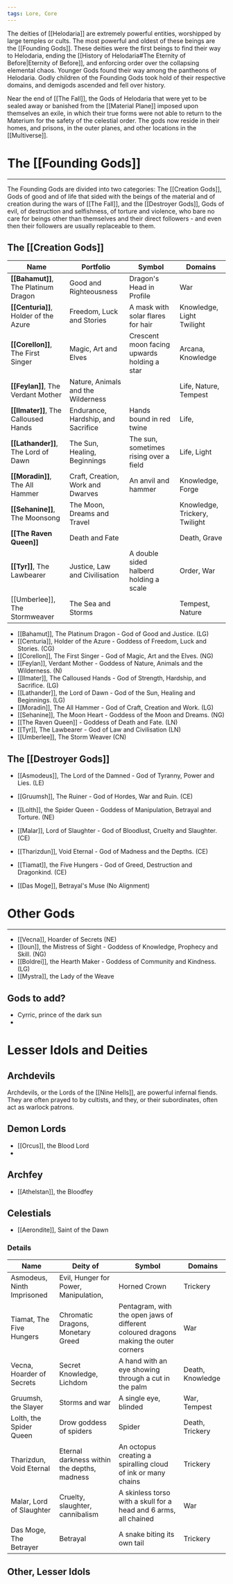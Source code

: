 ```yaml
---
tags: Lore, Core
---
```

The deities of [[Helodaria]] are extremely powerful entities, worshipped by large temples or cults. The most powerful and oldest of these beings are the [[Founding Gods]]. These deities were the first beings to find their way to Helodaria, ending the [[History of Helodaria#The Eternity of Before|Eternity of Before]], and enforcing order over the collapsing elemental chaos. Younger Gods found their way among the pantheons of Helodaria. Godly children of the Founding Gods took hold of their respective domains, and demigods ascended and fell over history.

Near the end of [[The Fall]], the Gods of Helodaria that were yet to be sealed away or banished from the [[Material Plane]] imposed upon themselves an exile, in which their true forms were not able to return to the Materium for the safety of the celestial order. The gods now reside in their homes, and prisons, in the outer planes, and other locations in the [[Multiverse]].
# The [[Founding Gods]]
---
The Founding Gods are divided into two categories: The [[Creation Gods]], Gods of good and of life that sided with the beings of the material and of creation during the wars of [[The Fall]], and the [[Destroyer Gods]], Gods of evil, of destruction and selfishness, of torture and violence, who bare no care for beings other than themselves and their direct followers - and even then their followers are usually replaceable to them.
## The [[Creation Gods]]
| Name                                  | Portfolio                          | Symbol                                      | Domains                       |
| ------------------------------------- | ---------------------------------- | ------------------------------------------- | ----------------------------- |
| **[[Bahamut]]**, The Platinum Dragon  | Good and Righteousness             | Dragon's Head in Profile                    | War                           |
| **[[Centuria]]**, Holder of the Azure | Freedom, Luck and Stories          | A mask with solar flares for hair           | Knowledge, Light Twilight     |
| **[[Corellon]]**, The First Singer    | Magic, Art and Elves               | Crescent moon facing upwards holding a star | Arcana, Knowledge             |
| **[[Feylan]]**, The Verdant Mother    | Nature, Animals and the Wilderness |                                             | Life, Nature, Tempest         |
| **[[Ilmater]]**, The Calloused Hands  | Endurance, Hardship, and Sacrifice | Hands bound in red twine                    | Life,                         |
| **[[Lathander]]**,  The Lord of Dawn  | The Sun, Healing, Beginnings       | The sun, sometimes rising over a field      | Life, Light                   |
| **[[Moradin]]**, The All Hammer       | Craft, Creation, Work and Dwarves  | An anvil and hammer                         | Knowledge, Forge              |
| **[[Sehanine]]**, The Moonsong        | The Moon, Dreams and Travel        |                                             | Knowledge, Trickery, Twilight |
| **[[The Raven Queen]]**               | Death and Fate                     |                                             | Death, Grave                  |
| **[[Tyr]]**, The Lawbearer            | Justice, Law and Civilisation      | A double sided halberd holding a scale      | Order, War                    |
| [[Umberlee]], The Stormweaver         | The Sea and Storms                 |                                             | Tempest, Nature               |
- [[Bahamut]], The Platinum Dragon - God of Good and Justice. (LG)
- [[Centuria]], Holder of the Azure - Goddess of Freedom, Luck and Stories. (CG)
- [[Corellon]], The First Singer - God of Magic, Art and the Elves. (NG)
- [[Feylan]], Verdant Mother - Goddess of Nature, Animals and the Wilderness. (N)
- [[Ilmater]], The Calloused Hands - God of Strength, Hardship, and Sacrifice. (LG)
- [[Lathander]], the Lord of Dawn - God of the Sun, Healing and Beginnings. (LG)
- [[Moradin]], The All Hammer - God of Craft, Creation and Work. (LG)
- [[Sehanine]], The Moon Heart - Goddess of the Moon and Dreams. (NG)
- [[The Raven Queen]] - Goddess of Death and Fate. (LN)
- [[Tyr]], The Lawbearer - God of Law and Civilisation (LN)
- [[Umberlee]], The Storm Weaver (CN)
## The [[Destroyer Gods]]
- [[Asmodeus]], The Lord of the Damned - God of Tyranny, Power and Lies. (LE)
- [[Gruumsh]], The Ruiner - God of Hordes, War and Ruin. (CE)
- [[Lolth]], the Spider Queen - Goddess of Manipulation, Betrayal and Torture. (NE)
- [[Malar]], Lord of Slaughter - God of Bloodlust, Cruelty and Slaughter. (CE)
- [[Tharizdun]], Void Eternal - God of Madness and the Depths. (CE)
- [[Tiamat]], the Five Hungers - God of Greed, Destruction and Dragonkind. (CE)

- [[Das Moge]], Betrayal's Muse (No Alignment)
# Other Gods
---
- [[Vecna]], Hoarder of Secrets (NE)
- [[Ioun]], the Mistress of Sight - Goddess of Knowledge, Prophecy and Skill. (NG)
- [[Boldrei]], the Hearth Maker - Goddess of Community and Kindness. (LG)
- [[Mystra]], the Lady of the Weave
## Gods to add?
- Cyrric, prince of the dark sun
- 
# Lesser Idols and Deities
## Archdevils
Archdevils, or the Lords of the [[Nine Hells]], are powerful infernal fiends. They are often prayed to by cultists, and they, or their subordinates, often act as warlock patrons.
## Demon Lords
- [[Orcus]], the Blood Lord
- 
## Archfey
- [[Athelstan]], the Bloodfey
## Celestials
- [[Aerondite]], Saint of the Dawn
### Details
| Name                       | Deity of                                    | Symbol                                                                               | Domains          |
| -------------------------- | ------------------------------------------- | ------------------------------------------------------------------------------------ | ---------------- |
| Asmodeus, Ninth Imprisoned | Evil, Hunger for Power, Manipulation,       | Horned Crown                                                                         | Trickery         |
| Tiamat, The Five Hungers   | Chromatic Dragons, Monetary Greed           | Pentagram, with the open jaws of different coloured dragons making the outer corners | War              |
| Vecna, Hoarder of Secrets  | Secret Knowledge, Lichdom                   | A hand with an eye showing through a cut in the palm                                 | Death, Knowledge |
| Gruumsh, the Slayer        | Storms and war                              | A single eye, blinded                                                                | War, Tempest     |
| Lolth, the Spider Queen    | Drow goddess of spiders                     | Spider                                                                               | Death, Trickery  |
| Tharizdun, Void Eternal    | Eternal darkness within the depths, madness | An octopus creating a spiralling cloud of ink or many chains                         | Trickery         |
| Malar, Lord of Slaughter   | Cruelty, slaughter, cannibalism             | A skinless torso with a skull for a head and 6 arms, all chained                     | War              |
| Das Moge, The Betrayer     | Betrayal                                    | A snake biting its own tail                                                          | Trickery         |
## Other, Lesser Idols 
